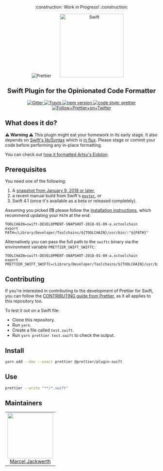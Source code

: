 <p align="center">
    :construction: Work in Progress! :construction:
</p>

<div align="center">
<img alt="Prettier"
  src="https://raw.githubusercontent.com/prettier/prettier-logo/master/images/prettier-icon-light.png">
<img alt="Swift" height="210px" vspace="" hspace="25" 
  src="https://upload.wikimedia.org/wikipedia/commons/thumb/9/9d/Swift_logo.svg/267px-Swift_logo.svg.png">
</div>

<h2 align="center">Swift Plugin for the Opinionated Code Formatter</h2>

<p align="center">
  <a href="https://gitter.im/jlongster/prettier">
    <img alt="Gitter" src="https://img.shields.io/gitter/room/jlongster/prettier.svg?style=flat-square">
  </a>
  <a href="https://travis-ci.org/prettier/prettier-swift">
    <img alt="Travis" src="https://img.shields.io/travis/prettier/prettier-swift/master.svg?style=flat-square">
  </a>
  <a href="https://www.npmjs.com/package/@prettier/plugin-swift">
    <img alt="npm version" src="https://img.shields.io/npm/v/@prettier/plugin-swift.svg?style=flat-square">
  </a>
  <!-- <a href="https://www.npmjs.com/package/@prettier/plugin-swift">
    <img alt="monthly downloads" src="https://img.shields.io/npm/dm/@prettier/plugin-swift.svg?style=flat-square">
  </a> -->
  <a href="#badge">
    <img alt="code style: prettier" src="https://img.shields.io/badge/code_style-prettier-ff69b4.svg?style=flat-square">
  </a>
  <a href="https://twitter.com/PrettierCode">
    <img alt="Follow+Prettier+on+Twitter" src="https://img.shields.io/twitter/follow/prettiercode.svg?label=follow+prettier&style=flat-square">
  </a>
</p>

## What does it do?

**:warning: Warning :warning:** This plugin might eat your homework in its early stage.
It also depends on [Swift's lib/Syntax](https://github.com/apple/swift/blob/master/lib/Syntax) which is
[in flux](https://github.com/apple/swift/blob/master/lib/Syntax/Status.md).
Please stage or commit your code before performing any in-place formatting.

You can check out [how it formatted Artsy's Eidolon](https://github.com/sirlantis/eidolon/pull/1/files).

## Prerequisites

You need one of the following:

1. A [snapshot from January 9, 2018 or later](https://swift.org/download/#snapshots),
2. a recent manual build from Swift's [`master`](https://github.com/apple/swift), or
3. Swift 4.1 (once it's available as a beta or released completely).

Assuming you picked **(1)** please follow the
[installation instructions](https://swift.org/download/#using-downloads),
which recommend updating your `PATH` at the end:

```
TOOLCHAIN=swift-DEVELOPMENT-SNAPSHOT-2018-01-09-a.xctoolchain
export PATH=/Library/Developer/Toolchains/${TOOLCHAIN}/usr/bin/:"${PATH}"
```

Alternatively you can pass the full path to the `swiftc` binary
via the environment variable `PRETTIER_SWIFT_SWIFTC`:

```
TOOLCHAIN=swift-DEVELOPMENT-SNAPSHOT-2018-01-09-a.xctoolchain
export PRETTIER_SWIFT_SWIFTC=/Library/Developer/Toolchains/${TOOLCHAIN}/usr/bin/swiftc
```

## Contributing

If you're interested in contributing to the development of Prettier for Swift, you can follow the [CONTRIBUTING guide from Prettier](https://github.com/prettier/prettier/blob/master/CONTRIBUTING.md), as it all applies to this repository too.

To test it out on a Swift file:

* Clone this repository.
* Run `yarn`.
* Create a file called `test.swift`.
* Run `yarn prettier test.swift` to check the output.

## Install

```bash
yarn add --dev --exact prettier @prettier/plugin-swift
```

## Use

```bash
prettier --write "**/*.swift"
```

## Maintainers

<table>
  <tbody>
    <tr>
      <td align="center">
        <a href="https://github.com/sirlantis">
          <img width="150" height="150" src="https://github.com/sirlantis.png?v=3&s=150">
          </br>
          Marcel Jackwerth
        </a>
      </td>
    </tr>
  <tbody>
</table>
